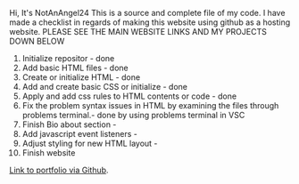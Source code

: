 Hi,
It's NotAnAngel24
This is a source and complete file of my code. I have made a checklist in regards of making this website using github as a hosting website.
PLEASE SEE THE MAIN WEBSITE LINKS AND MY PROJECTS DOWN BELOW
1. Initialize repositor - done
2. Add basic HTML files - done
3. Create or initialize HTML - done
4. Add and create basic CSS or initialize - done
5. Apply and add css rules to HTML contents or code - done
6. Fix the problem syntax issues in HTML by examining the files through problems terminal.- done by using problems terminal in VSC
7. Finish Bio about section -
8. Add javascript event listeners -
9. Adjust styling for new HTML layout -
10. Finish website

<a target="__blank" href="https://github.com/NotAnAngel24/NotAnAngel24.github.io"> Link to portfolio via Github</a>.
